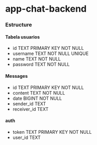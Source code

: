 # app-chat-backend


### Estructure

#### Tabela usuarios
- id TEXT PRIMARY KEY NOT NULL
- username TEXT NOT NULL UNIQUE
- name TEXT NOT NULL
- password TEXT NOT NULL

#### Messages
- id TEXT PRIMARY KEY NOT NULL
- content TEXT NOT NULL
- date BIGINT NOT NULL
- sender_id TEXT
- receiver_id TEXT

#### auth
- token TEXT PRIMARY KEY NOT NULL
- user_id TEXT
